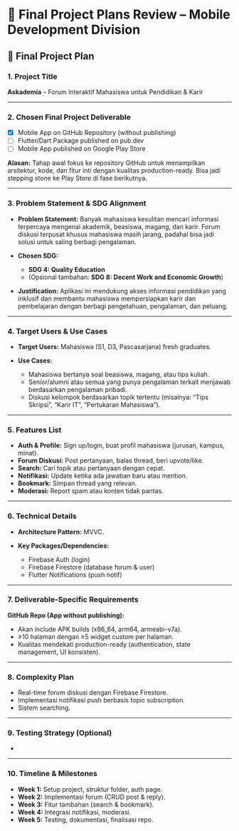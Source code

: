 # 📱 Final Project Plans Review – Mobile Development Division

## 📝 Final Project Plan

### 1. Project Title

**Askademia** – Forum Interaktif Mahasiswa untuk Pendidikan & Karir

---

### 2. Chosen Final Project Deliverable

* [x] Mobile App on GitHub Repository (without publishing)
* [ ] Flutter/Dart Package published on pub.dev
* [ ] Mobile App published on Google Play Store

**Alasan:** Tahap awal fokus ke repository GitHub untuk menampilkan arsitektur, kode, dan fitur inti dengan kualitas production-ready. Bisa jadi stepping stone ke Play Store di fase berikutnya.

---

### 3. Problem Statement & SDG Alignment

* **Problem Statement:** Banyak mahasiswa kesulitan mencari informasi terpercaya mengenai akademik, beasiswa, magang, dan karir. Forum diskusi terpusat khusus mahasiswa masih jarang, padahal bisa jadi solusi untuk saling berbagi pengalaman.
* **Chosen SDG:**

  * **SDG 4: Quality Education**
  * (Opsional tambahan: **SDG 8: Decent Work and Economic Growth**)
* **Justification:** Aplikasi ini mendukung akses informasi pendidikan yang inklusif dan membantu mahasiswa mempersiapkan karir dan pembelajaran dengan berbagi pengetahuan, pengalaman, dan peluang.

---

### 4. Target Users & Use Cases

* **Target Users:** Mahasiswa (S1, D3, Pascasarjana) fresh graduates.
* **Use Cases:**

  * Mahasiswa bertanya soal beasiswa, magang, atau tips kuliah.
  * Senior/alumni atau semua yang punya pengalaman terkait menjawab berdasarkan pengalaman pribadi.
  * Diskusi kelompok berdasarkan topik tertentu (misalnya: “Tips Skripsi”, “Karir IT”, “Pertukaran Mahasiswa”).

---

### 5. Features List

* **Auth & Profile:** Sign up/login, buat profil mahasiswa (jurusan, kampus, minat).
* **Forum Diskusi:** Post pertanyaan, balas thread, beri upvote/like.
* **Search:** Cari topik atau pertanyaan dengan cepat.
* **Notifikasi:** Update ketika ada jawaban baru atau mention.
* **Bookmark:** Simpan thread yang relevan.
* **Moderasi:** Report spam atau konten tidak pantas.

---

### 6. Technical Details

* **Architecture Pattern:** MVVC.
* **Key Packages/Dependencies:**

  * Firebase Auth (login)
  * Firebase Firestore (database forum & user)
  * Flutter Notifications (push notif)

---

### 7. Deliverable-Specific Requirements

**GitHub Repo (App without publishing):**

* Akan include APK builds (x86\_64, arm64, armeabi-v7a).
* ≥10 halaman dengan ≥5 widget custom per halaman.
* Kualitas mendekati production-ready (authentication, state management, UI konsisten).

---

### 8. Complexity Plan

* Real-time forum diskusi dengan Firebase Firestore.
* Implementasi notifikasi push berbasis topic subscription.
* Sistem searching.

---

### 9. Testing Strategy (Optional)
-

---

### 10. Timeline & Milestones

* **Week 1:** Setup project, struktur folder, auth page.
* **Week 2:** Implementasi forum (CRUD post & reply).
* **Week 3:** Fitur tambahan (search & bookmark).
* **Week 4:** Integrasi notifikasi, moderasi.
* **Week 5:** Testing, dokumentasi, finalisasi repo.

